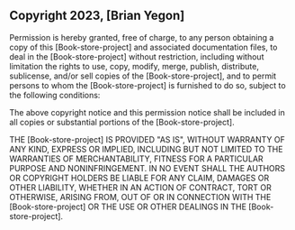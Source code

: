 ## Copyright 2023, [Brian Yegon]

Permission is hereby granted, free of charge, to any person obtaining a copy of this [Book-store-project] and associated documentation files, to deal in the [Book-store-project] without restriction, including without limitation the rights to use, copy, modify, merge, publish, distribute, sublicense, and/or sell copies of the [Book-store-project], and to permit persons to whom the [Book-store-project] is furnished to do so, subject to the following conditions:

The above copyright notice and this permission notice shall be included in all copies or substantial portions of the [Book-store-project].

THE [Book-store-project] IS PROVIDED "AS IS", WITHOUT WARRANTY OF ANY KIND, EXPRESS OR IMPLIED, INCLUDING BUT NOT LIMITED TO THE WARRANTIES OF MERCHANTABILITY, FITNESS FOR A PARTICULAR PURPOSE AND NONINFRINGEMENT. IN NO EVENT SHALL THE AUTHORS OR COPYRIGHT HOLDERS BE LIABLE FOR ANY CLAIM, DAMAGES OR OTHER LIABILITY, WHETHER IN AN ACTION OF CONTRACT, TORT OR OTHERWISE, ARISING FROM, OUT OF OR IN CONNECTION WITH THE [Book-store-project] OR THE USE OR OTHER DEALINGS IN THE [Book-store-project].